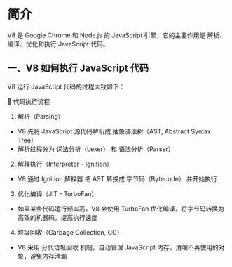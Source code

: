 # 简介
V8 是 Google Chrome 和 Node.js 的 JavaScript 引擎，它的主要作用是 解析、编译、优化和执行 JavaScript 代码。

## 一、V8 如何执行 JavaScript 代码

V8 运行 JavaScript 代码的过程大致如下：

📌 代码执行流程
1. 解析（Parsing）
- V8 先将 JavaScript 源代码解析成 抽象语法树（AST, Abstract Syntax Tree）
- 解析过程分为 词法分析（Lexer） 和 语法分析（Parser）

2. 解释执行（Interpreter - Ignition）
- V8 通过 Ignition 解释器 把 AST 转换成 字节码（Bytecode） 并开始执行

3. 优化编译（JIT - TurboFan）
- 如果某些代码运行频率高，V8 会使用 TurboFan 优化编译，将字节码转换为 高效的机器码，提高执行速度

4. 垃圾回收（Garbage Collection, GC）
- V8 采用 分代垃圾回收 机制，自动管理 JavaScript 内存，清理不再使用的对象，避免内存泄漏
